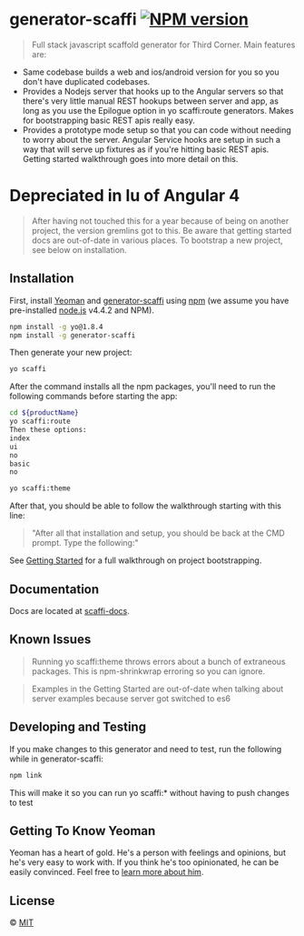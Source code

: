 # generator-scaffi [![NPM version][npm-image]][npm-url]
> Full stack javascript scaffold generator for Third Corner. Main features are:
- Same codebase builds a web and ios/android version for you so you don't have duplicated codebases.
- Provides a Nodejs server that hooks up to the Angular servers so that there's very little manual REST hookups between server and app, as long as you 
use the Epilogue option in yo scaffi:route generators. Makes for bootstrapping basic REST apis really easy.
- Provides a prototype mode setup so that you can code without needing to worry about the server. Angular Service hooks are setup in such a way
that will serve up fixtures as if you're hitting basic REST apis. Getting started walkthrough goes into more detail on this.

# Depreciated in lu of Angular 4
> After having not touched this for a year because of being on another project, the version gremlins got to this. 
Be aware that getting started docs are out-of-date in various places. To bootstrap a new project, see below on installation. 

## Installation

First, install [Yeoman](http://yeoman.io) and [generator-scaffi](https://github.com/ThirdCorner/generator-scaffi) using 
[npm](https://www.npmjs.com/) (we assume you have pre-installed [node.js](https://nodejs.org/) v4.4.2 and NPM).

```bash
npm install -g yo@1.8.4
npm install -g generator-scaffi
```

Then generate your new project:

```bash
yo scaffi
```

After the command installs all the npm packages, you'll need to run the following commands before starting the app: 
```bash
cd ${productName}
yo scaffi:route
Then these options:
index
ui
no
basic
no
```

```bash
yo scaffi:theme
```

After that, you should be able to follow the walkthrough starting with this line:
> "After all that installation and setup, you should be back at the CMD prompt. Type the following:"

See [Getting Started](http://scaffi-docs.azurewebsites.net/overview/getting-started/project-setup) for a full walkthrough on project bootstrapping.

## Documentation
Docs are located at [scaffi-docs](http://scaffi-docs.azurewebsites.net).
 
## Known Issues
> Running yo scaffi:theme throws errors about a bunch of extraneous packages. This is npm-shrinkwrap erroring so you can ignore. 

> Examples in the Getting Started are out-of-date when talking about server examples because server got switched to es6

## Developing and Testing
If you make changes to this generator and need to test, run the following while in generator-scaffi:
```bash
npm link
```
This will make it so you can run yo scaffi:* without having to push changes to test


## Getting To Know Yeoman

Yeoman has a heart of gold. He&#39;s a person with feelings and opinions, but he&#39;s very easy to work with. If you think he&#39;s too opinionated, he can be easily convinced. Feel free to [learn more about him](http://yeoman.io/).

## License

 © [MIT]()


[npm-image]: https://badge.fury.io/js/generator-scaffi.svg
[npm-url]: https://npmjs.org/package/generator-scaffi
